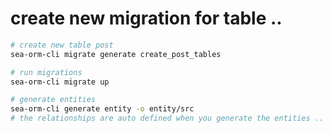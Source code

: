 # create new migration for table .. 

```sh
# create new table post
sea-orm-cli migrate generate create_post_tables

# run migrations 
sea-orm-cli migrate up 

# generate entities 
sea-orm-cli generate entity -o entity/src
# the relationships are auto defined when you generate the entities .. 
```